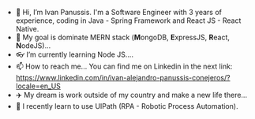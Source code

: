 - 👋 Hi, I’m Ivan Panussis. I'm a Software Engineer with 3 years of experience, coding in Java - Spring Framework and React JS - React Native.
- 🥅 My goal is dominate MERN stack (**M**ongoDB, **E**xpressJS, **R**eact, **N**odeJS)...
- 👓 I’m currently learning Node JS....
- 📫 How to reach me... You can find me on Linkedin in the next link: https://www.linkedin.com/in/ivan-alejandro-panussis-conejeros/?locale=en_US
- ✈️ My dream is work outside of my country and make a new life there...
- 🤖 I recently learn to use UIPath (RPA - Robotic Process Automation).
